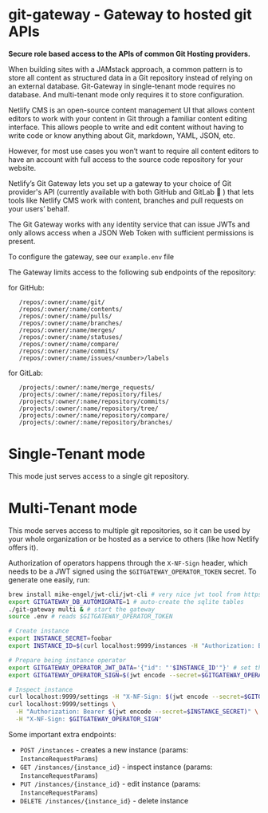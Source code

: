 # git-gateway - Gateway to hosted git APIs

**Secure role based access to the APIs of common Git Hosting providers.**

When building sites with a JAMstack approach, a common pattern is to store all content as structured data in a Git repository instead of relying on an external database. Git-Gateway in single-tenant mode requires no database. And multi-tenant mode only requires it to store configuration.

Netlify CMS is an open-source content management UI that allows content editors to work with your content in Git through a familiar content editing interface. This allows people to write and edit content without having to write code or know anything about Git, markdown, YAML, JSON, etc.

However, for most use cases you won’t want to require all content editors to have an account with full access to the source code repository for your website.

Netlify’s Git Gateway lets you set up a gateway to your choice of Git provider's API (currently available with both GitHub and GitLab 🎉 ) that lets tools like Netlify CMS work with content, branches and pull requests on your users’ behalf.

The Git Gateway works with any identity service that can issue JWTs and only allows access when a JSON Web Token with sufficient permissions is present.

To configure the gateway, see our `example.env` file

The Gateway limits access to the following sub endpoints of the repository:

for GitHub:
```
   /repos/:owner/:name/git/
   /repos/:owner/:name/contents/
   /repos/:owner/:name/pulls/
   /repos/:owner/:name/branches/
   /repos/:owner/:name/merges/
   /repos/:owner/:name/statuses/
   /repos/:owner/:name/compare/
   /repos/:owner/:name/commits/
   /repos/:owner/:name/issues/<number>/labels
```
for GitLab:
```
   /projects/:owner/:name/merge_requests/
   /projects/:owner/:name/repository/files/
   /projects/:owner/:name/repository/commits/
   /projects/:owner/:name/repository/tree/
   /projects/:owner/:name/repository/compare/
   /projects/:owner/:name/repository/branches/
```

# Single-Tenant mode
This mode just serves access to a single git repository.

# Multi-Tenant mode
This mode serves access to multiple git repositories, so it can be used by your whole organization or be hosted as a service to others (like how Netlify offers it).

Authorization of operators happens through the `X-NF-Sign` header, which needs to be a JWT signed using the `$GITGATEWAY_OPERATOR_TOKEN` secret. To generate one easily, run:

```bash
brew install mike-engel/jwt-cli/jwt-cli # very nice jwt tool from https://github.com/mike-engel/jwt-cli
export GITGATEWAY_DB_AUTOMIGRATE=1 # auto-create the sqlite tables
./git-gateway multi & # start the gateway
source .env # reads $GITGATEWAY_OPERATOR_TOKEN

# Create instance
export INSTANCE_SECRET=foobar
export INSTANCE_ID=$(curl localhost:9999/instances -H "Authorization: Bearer $GITGATEWAY_OPERATOR_TOKEN" -X POST -d '{ "uuid": "5", "config": { "jwt": { "secret": "'$INSTANCE_SECRET'" }, "github": {} } }' -sS | tee -a /dev/stderr | jq -r .id)

# Prepare being instance operator
export GITGATEWAY_OPERATOR_JWT_DATA='{"id": "'$INSTANCE_ID'"}' # set the instance id
export GITGATEWAY_OPERATOR_SIGN=$(jwt encode --secret=$GITGATEWAY_OPERATOR_TOKEN $GITGATEWAY_OPERATOR_JWT_DATA -e '2m')

# Inspect instance
curl localhost:9999/settings -H "X-NF-Sign: $(jwt encode --secret=$GITGATEWAY_OPERATOR_TOKEN $JWT_DATA -e '2m')"
curl localhost:9999/settings \
  -H "Authorization: Bearer $(jwt encode --secret=$INSTANCE_SECRET)" \
  -H "X-NF-Sign: $GITGATEWAY_OPERATOR_SIGN"
```

Some important extra endpoints:

- `POST /instances` - creates a new instance (params: `InstanceRequestParams`)
- `GET /instances/{instance_id}` - inspect instance (params: `InstanceRequestParams`)
- `PUT /instances/{instance_id}` - edit instance (params: `InstanceRequestParams`)
- `DELETE /instances/{instance_id}` - delete instance
